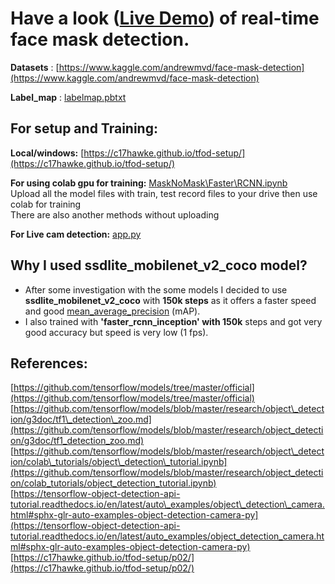 # **Have a look (**[**Live Demo**](https://www.linkedin.com/posts/anurag-a1183a116_created-a-real-time-mask-detection-project-activity-6727190352874287104-mQMf)**) of real-time face mask detection.**

**Datasets** : [https://www.kaggle.com/andrewmvd/face-mask-detection](https://www.kaggle.com/andrewmvd/face-mask-detection)

**Label\_map** : [labelmap.pbtxt](https://github.com/AnuragBalsaraf/Mask-Nomask-Detection-With-FasterRCNN-and-SSD-Mobilenet/blob/main/labelmap.pbtxt)

## **For setup and Training:**

**Local/windows:** [https://c17hawke.github.io/tfod-setup/](https://c17hawke.github.io/tfod-setup/)

**For using colab gpu for training:** [MaskNoMask\Faster\RCNN.ipynb](https://github.com/AnuragBalsaraf/Mask-Nomask-Detection-With-FasterRCNN-and-SSD-Mobilenet/blob/main/MaskNoMask_Faster_RCNN.ipynb)</br>
Upload all the model files with train, test record files to your drive then use colab for training</br>
There are also another methods without uploading</br>

**For Live cam detection:** [app.py](https://github.com/AnuragBalsaraf/Mask-Nomask-Detection-With-FasterRCNN-and-SSD-Mobilenet/blob/main/app.py)

## Why I used ssdlite\_mobilenet\_v2\_coco model?

- After some investigation with the some models I decided to use  **ssdlite\_mobilenet\_v2\_coco** with **150k steps**  as it offers a faster speed and good [mean\_average\_precision](http://cocodataset.org/#detection-eval) (mAP).
- I also trained with **&#39;faster\_rcnn\_inception&#39; with 150k** steps and got very good accuracy but speed is very low (1 fps).

## **References:**

[https://github.com/tensorflow/models/tree/master/official](https://github.com/tensorflow/models/tree/master/official)</br>
[https://github.com/tensorflow/models/blob/master/research/object\_detection/g3doc/tf1\_detection\_zoo.md](https://github.com/tensorflow/models/blob/master/research/object_detection/g3doc/tf1_detection_zoo.md)</br>
[https://github.com/tensorflow/models/blob/master/research/object\_detection/colab\_tutorials/object\_detection\_tutorial.ipynb](https://github.com/tensorflow/models/blob/master/research/object_detection/colab_tutorials/object_detection_tutorial.ipynb)</br>
[https://tensorflow-object-detection-api-tutorial.readthedocs.io/en/latest/auto\_examples/object\_detection\_camera.html#sphx-glr-auto-examples-object-detection-camera-py](https://tensorflow-object-detection-api-tutorial.readthedocs.io/en/latest/auto_examples/object_detection_camera.html#sphx-glr-auto-examples-object-detection-camera-py)</br>
[https://c17hawke.github.io/tfod-setup/p02/](https://c17hawke.github.io/tfod-setup/p02/)

